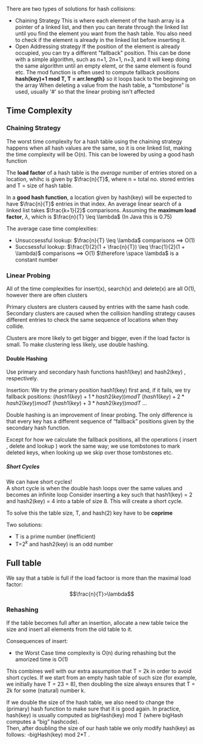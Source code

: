 There are two types of solutions for hash collisions:
- Chaining Strategy
	This is where each element of the hash array is a pointer of a linked list, and then you can iterate through the linked list until you find the element you want from the hash table. You also need to check if the element is already in the linked list before inserting it.
- Open Addressing strategy
	If the position of the element is already occupied, you can try a different "fallback" position. This can be done with a simple algorithm, such as n+1, 2n+1, n+3, and it will keep doing the same algorithm until an empty elemt, or the same element is found etc.
	The mod function is often used to compute fallback positions **hash(key)+1 mod T, T = arr.length}** so it loops back to the beginning on the array
	When deleting a value from the hash table, a "tombstone" is used, usually '#' so that the linear probing isn't affected

## Time Complexity

### Chaining Strategy
The worst time complexity for a hash table using the chaining strategy happens when all hash values are the same, so it is one linked list, making the time complexity will be O(n).
This can be lowered by using a good hash function

The **load factor** of a hash table is the *average* number of entries stored on a location, whihc is given by $\frac{n}{T}$, where n = total no. stored entries and T = size of hash table.

In a **good hash function**, a location given by hash(key) will be expected to have $\frac{n}{T}$ entries in that index. 
An average linear search of a linked list takes $\frac{k+1}{2}$ comparisons.
Assuming the **maximum load factor**, $\lambda$, which is $\frac{n}{T} \leq \lambda$ (In Java this is 0.75)

The average case time complexities:
- Unsuccsessful lookup: $\frac{n}{T} \leq \lambda$ comparisons $\implies$ O(1)
- Succsessful lookup: $\frac{1}{2}(1 + \frac{n}{T}) \leq \frac{1}{2}(1 + \lambda)$ comparisons $\implies$ O(1)
$\therefore \space \lambda$ is a constant number

### Linear Probing
All of the time complexities for insert(x), search(x) and delete(x) are all O(1), however there are often clusters

Primary clusters are clusters caused by entries with the same hash code. Secondary clusters are caused when the collision handling strategy causes different entries to check the same sequence of locations when they collide.  

Clusters are more likely to get bigger and bigger, even if the load factor is small. To make clustering less likely, use double hashing.

#### Double Hashing
Use primary and secondary hash functions hash1(key) and hash2(key) , respectively.  

Insertion: We try the primary position hash1(key) first and, if it fails, we try fallback positions:
$(hash1(key) + 1*hash2(key)) mod T$
$(hash1(key) + 2*hash2(key)) mod T$
$(hash1(key) + 3*hash2(key)) mod T$
...

Double hashing is an improvement of linear probing. The only difference is that every key has a different sequence of “fallback” positions given by the secondary hash function.  

Except for how we calculate the fallback positions, all the operations ( insert , delete and lookup ) work the same way; we use tombstones to mark deleted keys, when looking up we skip over those tombstones etc.

##### Short Cycles
We can have short cycles!  
A short cycle is when the double hash loops over the same values and becomes an infinite loop
Consider inserting a key such that hash1(key) = 2 and hash2(key) = 4 into a table of size 8. This will create a short cycle.

To solve this the table size, T, and hash(2) key have to be **coprime**

Two solutions:
- T is a prime number (inefficient)
- T=$2^k$ and hash2(key) is an odd number

## Full table
We say that a table is full if the load factoor is more than the maximal load factor:
$$\frac{n}{T}>\lambda$$
### Rehashing
If the table becomes full after an insertion, allocate a new table twice the size and insert all elements from the old table to it.

Consequences of insert:
- the Worst Case time complexity is O(n) during rehashing but the amorized time is O(1)

This combines well with our extra assumption that T = 2k in order to avoid short cycles. If we start from an empty hash table of such size (for example, we initially have T = 23 = 8), then doubling the size always ensures that T = 2k for some (natural) number k.

If we double the size of the hash table, we also need to change the (primary) hash function to make sure that it is good again. In practice, hash(key) is usually computed as bigHash(key) mod T (where bigHash computes a “big” hashcode).  
Then, after doubling the size of our hash table we only modify hash(key) as follows:
-bigHash(key) mod 2*T .